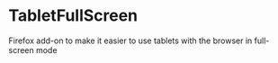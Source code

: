 # TabletFullScreen
Firefox add-on to make it easier to use tablets with the browser in full-screen mode

